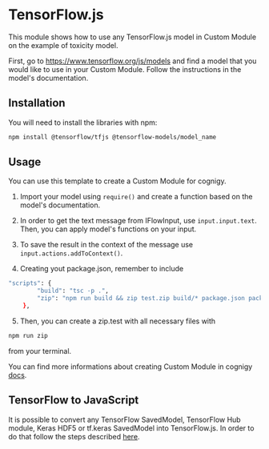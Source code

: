 ﻿# TensorFlow.js

This module shows how to use any TensorFlow.js model in Custom Module on the example of toxicity model.

First, go to https://www.tensorflow.org/js/models and find a model that you would like to use in your Custom Module. Follow the instructions in the model's documentation.

## Installation

You will need to install the libraries with npm:

```bash
npm install @tensorflow/tfjs @tensorflow-models/model_name
```

## Usage

You can use this template to create a Custom Module for cognigy.

1. Import your model using `require()` and create a function based on the model's documentation.

2. In order to get the text message from IFlowInput, use `input.input.text`. Then, you can apply model's functions on your input.

3. To save the result in the context of the message use `input.actions.addToContext()`. 

4. Creating yout package.json, remember to include
```	bash
"scripts": {
		"build": "tsc -p .",
		"zip": "npm run build && zip test.zip build/* package.json package-lock.json README.md icon.png icon-large.png"
	},
```

5. Then, you can create a zip.test with all necessary files with
```bash
npm run zip
```
from your terminal.

You can find more informations about creating Custom Module in cognigy [docs](https://docs.cognigy.com/docs/integration-framework).


## TensorFlow to JavaScript

It is possible to convert any TensorFlow SavedModel, TensorFlow Hub module, Keras HDF5 or tf.keras SavedModel into TensorFlow.js. In order to do that follow the steps described [here](https://github.com/tensorflow/tfjs/tree/master/tfjs-converter).
